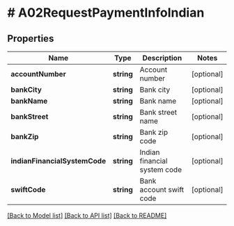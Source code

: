 # # A02RequestPaymentInfoIndian

## Properties

Name | Type | Description | Notes
------------ | ------------- | ------------- | -------------
**accountNumber** | **string** | Account number | [optional]
**bankCity** | **string** | Bank city | [optional]
**bankName** | **string** | Bank name | [optional]
**bankStreet** | **string** | Bank street name | [optional]
**bankZip** | **string** | Bank zip code | [optional]
**indianFinancialSystemCode** | **string** | Indian financial system code | [optional]
**swiftCode** | **string** | Bank account swift code | [optional]

[[Back to Model list]](../../README.md#models) [[Back to API list]](../../README.md#endpoints) [[Back to README]](../../README.md)
